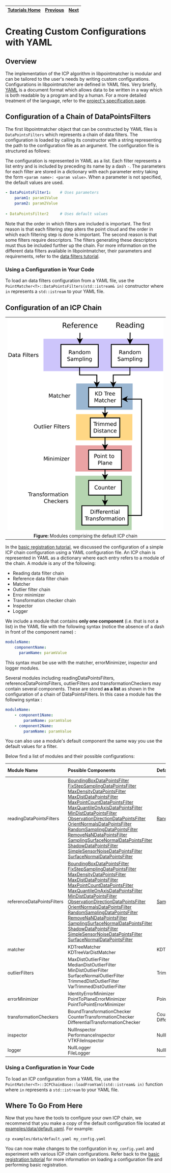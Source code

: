 | [Tutorials Home](index.md) | [Previous](DefaultICPConfig.md) | [Next](ImportExport.md) |
| :--- | :---: | ---: |

# Creating Custom Configurations with YAML

## Overview

The implementation of the ICP algorithm in libpointmatcher is modular and can be tailored to the user's needs by writing custom configurations.  Configurations in libpointmatcher are defined in YAML files.  Very briefly, [YAML](http://www.yaml.org/) is a document format which allows data to be written in a way which is both readable by a program and by a human.  For a more detailed treatment of the language, refer to the [project's specification page](http://www.yaml.org/spec/1.2/spec.html).

## Configuration of a Chain of DataPointsFilters

The first libpointmatcher object that can be constructed by YAML files is `DataPointsFilters` which represents a chain of data filters.  The configuration is loaded by calling its constructor with a string representing the path to the configuration file as an argument.  The configuration file is structured as follows:

The configuration is represented in YAML as a list.  Each filter represents a list entry and is included by preceding its name by a dash `-`.  The parameters for each filter are stored in a dictionary with each parameter entry taking the form `<param name>: <param value>`.  When a parameter is not specified, the default values are used.

```yaml
- DataPointsFilter1:    # Uses parameters
    param1: param1Value
    param2: param2Value

- DataPointsFilter2     # Uses default values
```

Note that the order in which filters are included is important.  The first reason is that each filtering step alters the point cloud and the order in which each filtering step is done is important.  The second reason is that some filters require descriptors.  The filters generating these descriptors must thus be included further up the chain.  For more information on the different data filters available in libpointmatcher, their parameters and requirements, refer to the [data filters tutorial](DataFilters.md).

### Using a Configuration in Your Code

To load an data filters configuration from a YAML file, use the `PointMatcher<T>::DataPointsFilters(std::istream& in)` constructor where `in` represents a `std::istream` to your YAML file.

## Configuration of an ICP Chain

||
|:---:|
|![default config](images/default_icp_chain.svg)|
|**Figure:** Modules comprising the default ICP chain|

In the [basic registration tutorial](BasicRegistration.md), we discussed the configuration of a simple ICP chain configuration using a YAML configuration file.  An ICP chain is represented in YAML as a dictionary where each entry refers to a module of the chain.  A module is any of the following: 

* Reading data filter chain
* Reference data filter chain
* Matcher
* Outlier filter chain
* Error minimizer
* Transformation checker chain
* Inspector
* Logger

We include a module that contains **only one component** (i.e. that is not a list) in the YAML file with the following syntax (notice the absence of a dash in front of the component name) :

```yaml
moduleName:
    componentName:
      paramName: paramValue
```

This syntax must be use with the matcher, errorMinimizer, inspector and logger modules.

Several modules including readingDataPointsFilters, referenceDataPointsFilters, outlierFilters and transformationCheckers may contain several components.  These are stored **as a list** as shown in the configuration of a chain of DataPointsFilters.  In this case a module has the following syntax :

```yaml
moduleName: 
    - component1Name:
        paramName: paramValue
    - component2Name:
        paramName: paramValue
```

You can also use a module's default component the same way you use the default values for a filter.

Below find a list of modules and their possible configurations:

| Module Name | Possible Components | Default Components | Is a List |
|:------------|:--------------------|:-------------------|:----------|
|readingDataPointsFilters| [BoundingBoxDataPointsFilter]<br>[FixStepSamplingDataPointsFilter]<br>[MaxDensityDataPointsFilter]<br>[MaxDistDataPointsFilter]<br>[MaxPointCountDataPointsFilter]<br>[MaxQuantileOnAxisDataPointsFilter]<br>[MinDistDataPointsFilter]<br>[ObservationDirectionDataPointsFilter]<br>[OrientNormalsDataPointsFilter]<br>[RandomSamplingDataPointsFilter]<br>[RemoveNaNDataPointsFilter]<br>[SamplingSurfaceNormalDataPointsFilter]<br>[ShadowDataPointsFilter]<br>[SimpleSensorNoiseDataPointsFilter]<br>[SurfaceNormalDataPointsFilter] | [RandomSamplingDataPointsFilter] | Yes |
|referenceDataPointsFilters| [BoundingBoxDataPointsFilter]<br>[FixStepSamplingDataPointsFilter]<br>[MaxDensityDataPointsFilter] <br>[MaxDistDataPointsFilter]<br>[MaxPointCountDataPointsFilter]<br>[MaxQuantileOnAxisDataPointsFilter]<br>[MinDistDataPointsFilter]<br>[ObservationDirectionDataPointsFilter]<br>[OrientNormalsDataPointsFilter]<br>[RandomSamplingDataPointsFilter]<br>[RemoveNaNDataPointsFilter]<br>[SamplingSurfaceNormalDataPointsFilter]<br>[ShadowDataPointsFilter]<br>[SimpleSensorNoiseDataPointsFilter]<br>[SurfaceNormalDataPointsFilter] | [SamplingSurfaceNormalDataPointsFilter] | Yes |
|matcher | KDTreeMatcher<br>KDTreeVarDistMatcher | KDTreeMatcher | No |
| outlierFilters | MaxDistOutlierFilter<br>MedianDistOutlierFilter<br>MinDistOutlierFilter<br>SurfaceNormalOutlierFilter<br>TrimmedDistOutlierFilter<br>VarTrimmedDistOutlierFilter | TrimmedDistOutlierFilter | Yes |
| errorMinimizer | IdentityErrorMinimizer<br>PointToPlaneErrorMinimizer<br>PointToPointErrorMinimizer | PointToPlaneErrorMinimizer | No |
| transformationCheckers | BoundTransformationChecker<br>CounterTransformationChecker<br>DifferentialTransformationChecker | CounterTransformationChecker<br>DifferentialTransformationChecker | Yes |
| inspector | NullInspector<br>PerformanceInspector<br>VTKFileInspector | NullInspector | No|
| logger | NullLogger<br>FileLogger | NullLogger | No |

### Using a Configuration in Your Code

To load an ICP configuration from a YAML file, use the `PointMatcher<T>::ICPChainBase::loadFromYaml(std::istream& in)` function where `in` represents a `std::istream` to your YAML file.

## Where To Go From Here

Now that you have the tools to configure your own ICP chain, we recommend that you make a copy of the default configuration file located at [examples/data/default.yaml](https://github.com/norlab-ulaval/libpointmatcher/blob/master/examples/data/default.yaml).  For example:

`cp examples/data/default.yaml my_config.yaml`

You can now make changes to the configuration in `my_config.yaml` and experiment with various ICP chain configurations.  Refer back to the [basic registration tutorial](BasicRegistration.md) for more information on loading a configuration file and performing basic registration. 

[BoundingBoxDataPointsFilter]: DataFilters.md#boundingboxhead
[FixStepSamplingDataPointsFilter]: DataFilters.md#fixedstepsamplinghead
[MaxDensityDataPointsFilter]: DataFilters.md#maxdensityhead
[MaxDistDataPointsFilter]: DataFilters.md#maxdistancehead
[MaxPointCountDataPointsFilter]: DataFilters.md#maxpointcounthead
[MaxQuantileOnAxisDataPointsFilter]: DataFilters.md#maxquantilehead
[MinDistDataPointsFilter]: DataFilters.md#mindistancehead
[ObservationDirectionDataPointsFilter]: DataFilters.md#obsdirectionhead
[OrientNormalsDataPointsFilter]: DataFilters.md#orientnormalshead
[RandomSamplingDataPointsFilter]: DataFilters.md#randomsamplinghead
[RemoveNaNDataPointsFilter]: DataFilters.md#removenanhead
[SamplingSurfaceNormalDataPointsFilter]: DataFilters.md#samplingnormhead
[ShadowDataPointsFilter]: DataFilters.md#shadowpointhead
[SimpleSensorNoiseDataPointsFilter]: DataFilters.md#sensornoisehead
[SurfaceNormalDataPointsFilter]: DataFilters.md#surfacenormalhead
